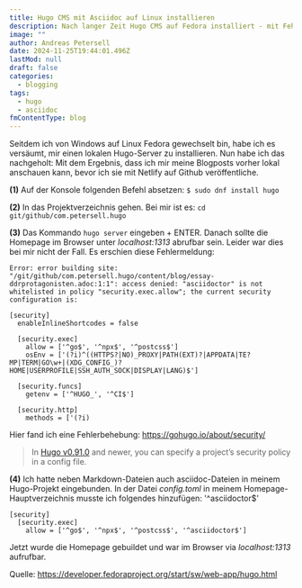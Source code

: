 ```yaml
---
title: Hugo CMS mit Asciidoc auf Linux installieren
description: Nach langer Zeit Hugo CMS auf Fedora installiert - mit Fehlermeldung
image: ""
author: Andreas Petersell
date: 2024-11-25T19:44:01.496Z
lastMod: null
draft: false
categories:
  - blogging
tags:
  - hugo
  - asciidoc
fmContentType: blog
---
```


Seitdem ich von Windows auf Linux Fedora gewechselt bin, habe ich es versäumt, mir einen lokalen Hugo-Server zu installieren. Nun habe ich das nachgeholt: Mit dem Ergebnis, dass ich mir meine Blogposts vorher lokal anschauen kann, bevor ich sie mit Netlify auf Github veröffentliche.
<!--more-->

**(1)** Auf der Konsole folgenden Befehl absetzen: `$ sudo dnf install hugo`

**(2)** In das Projektverzeichnis gehen. Bei mir ist es: `cd git/github/com.petersell.hugo`

**(3)** Das Kommando `hugo server` eingeben + ENTER. Danach sollte die Homepage im Browser unter *localhost:1313* abrufbar sein. Leider war dies bei mir nicht der Fall. Es erschien diese Fehlermeldung:

```
Error: error building site: "/git/github/com.petersell.hugo/content/blog/essay-ddrprotagonisten.adoc:1:1": access denied: "asciidoctor" is not whitelisted in policy "security.exec.allow"; the current security configuration is:

[security]
  enableInlineShortcodes = false

  [security.exec]
    allow = ['^go$', '^npx$', '^postcss$']
    osEnv = ['(?i)^((HTTPS?|NO)_PROXY|PATH(EXT)?|APPDATA|TE?MP|TERM|GO\w+|(XDG_CONFIG_)?HOME|USERPROFILE|SSH_AUTH_SOCK|DISPLAY|LANG)$']

  [security.funcs]
    getenv = ['^HUGO_', '^CI$']

  [security.http]
    methods = ['(?i)
```

Hier fand ich eine Fehlerbehebung: https://gohugo.io/about/security/

> In [Hugo v0.91.0](https://github.com/gohugoio/hugo/releases/tag/v0.91.0) and newer, you can specify a project’s security policy in a config file.

**(4)** Ich hatte neben Markdown-Dateien auch asciidoc-Dateien in meinem Hugo-Projekt eingebunden. In der Datei *config.toml* in meinem Homepage-Hauptverzeichnis musste ich folgendes hinzufügen: '^asciidoctor$'

```
[security]
  [security.exec]
    allow = ['^go$', '^npx$', '^postcss$', '^asciidoctor$']
```

Jetzt wurde die Homepage gebuildet und war im Browser via *localhost:1313* aufrufbar.

Quelle: https://developer.fedoraproject.org/start/sw/web-app/hugo.html
